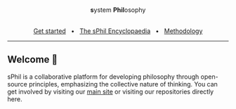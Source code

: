 <div align="center">
  <br />
  <p><b>s</b>ystem <b>Phil</b>osophy</p>

  <br />
  <a href="https://sphil.xyz/articles/contributing">Get started</a>
  <span>&nbsp;&nbsp;•&nbsp;&nbsp;</span>
  <a href="https://sphil.xyz/">The sPhil Encyclopaedia</a>
  <span>&nbsp;&nbsp;•&nbsp;&nbsp;</span>
  <a href="https://sphil.xyz/articles/contributing/methodology">Methodology</a>
  <br />
  <hr />
</div>

## Welcome 👋

sPhil is a collaborative platform for developing philosophy through open-source principles, emphasizing the collective nature of thinking. You can get involved by visiting our [main site](https://sphil.xyz) or visiting our repositories directly here.


<!--

**Here are some ideas to get you started:**

🙋‍♀️ A short introduction - what is your organization all about?
🌈 Contribution guidelines - how can the community get involved?
👩‍💻 Useful resources - where can the community find your docs? Is there anything else the community should know?
🍿 Fun facts - what does your team eat for breakfast?
🧙 Remember, you can do mighty things with the power of [Markdown](https://docs.github.com/github/writing-on-github/getting-started-with-writing-and-formatting-on-github/basic-writing-and-formatting-syntax)
-->
